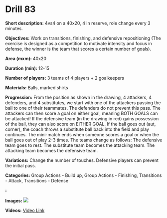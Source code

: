 # Drill 83

**Short description:**
4vs4 on a 40x20, 4 in reserve, role change every 3 minutes.

**Objectives:**
Work on transitions, finishing, and defensive repositioning (The exercise is designed as a competition to motivate intensity and focus in defense, the winner is the team that scores a certain number of goals).

**Area (mxm):**
40x20

**Duration (min):**
12-15

**Number of players:**
3 teams of 4 players + 2 goalkeepers

**Materials:**
Balls, marked shirts

**Progression:**
From the position as shown in the drawing, 4 attackers, 4 defenders, and 4 substitutes, we start with one of the attackers passing the ball to one of their teammates. The defenders do not prevent this pass. The attackers can then score a goal on either goal, meaning BOTH GOALS can be attacked! If the defensive team (in the drawing in red) gains possession of the ball, they can also score on EITHER GOAL. If the ball goes out (aut, corner), the coach throws a substitute ball back into the field and play continues. The mini-match ends when someone scores a goal or when the ball goes out of play 2-3 times. The teams change as follows: The defensive team goes to rest. The substitute team becomes the attacking team. The attacking team becomes the defensive team.

**Variations:**
Change the number of touches. Defensive players can prevent the initial pass.

**Categories:**
Group Actions - Build up, Group Actions - Finishing, Transitions - Attack, Transitions - Defense

**:**


**Images:**
![](https://www.coachingfutsal.com/\images\de8d97e6da2b42c4834334cfd2896ddc53bb0f36e94ed0e3f3248d31c03dcd1aea71ffa64bcf9d2ac57f89268d8b5e252bed1210c47b07f9bb31cc788e4538a84dadb2a6051df.jpg)

**Videos:**
[Video Link](https://www.youtube.com/embed/K6kgWVl_jtc)


